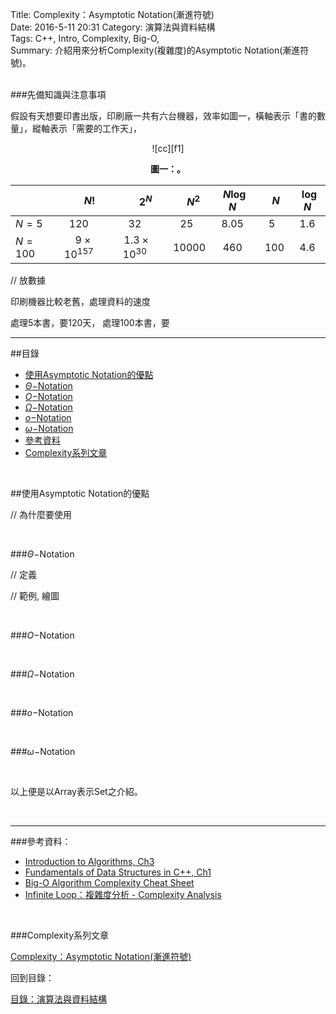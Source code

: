 Title: Complexity：Asymptotic Notation(漸進符號)  
Date: 2016-5-11 20:31 
Category: 演算法與資料結構  
Tags: C++, Intro, Complexity, Big-O,  
Summary: 介紹用來分析Complexity(複雜度)的Asymptotic Notation(漸進符號)。


</br>
###先備知識與注意事項

假設有天想要印書出版，印刷廠一共有六台機器，效率如圖一，橫軸表示「書的數量」，縱軸表示「需要的工作天」，


<center>
![cc][f1]

**圖一：。**
</center>

<center>

|       |&nbsp;&nbsp;&nbsp;&nbsp;&nbsp;&nbsp;&nbsp;&nbsp;$N!$ |&nbsp;&nbsp;&nbsp;&nbsp;&nbsp;&nbsp;&nbsp;&nbsp;$2^N$|&nbsp;&nbsp;&nbsp;&nbsp;&nbsp;$N^2$|&nbsp;&nbsp;$N\log{N}$|&nbsp;&nbsp;&nbsp;$N$  |&nbsp;&nbsp;$\log{N}$|
|:---   |:---:|:---:|:---:|:---:|:---:|:---:|
|$N=5$  |$120$  |$32$ |$25$|$8.05$ |$5$  |$1.6$|
|$N=100$|&nbsp;&nbsp;&nbsp;&nbsp;$9\times10^{157}$|&nbsp;&nbsp;$1.3\times10^{30}$|&nbsp;&nbsp;$10000$|$460$ |&nbsp;&nbsp;$100$|$4.6$|

</center>


// 放數據

印刷機器比較老舊，處理資料的速度

處理5本書，要120天，
處理100本書，要

***

##目錄

* [使用Asymptotic Notation的優點](#an)
* [$\Theta-$Notation](#tight)
* [$O-$Notation](#bo)
* [$\Omega-$Notation](#bw)
* [$o-$Notation](#so)
* [$\omega-$Notation](#sw)
* [參考資料](#ref)
* [Complexity系列文章](#series)


</br>

<a name="an"></a>

##使用Asymptotic Notation的優點

// 為什麼要使用





</br>  

<a name="tight"></a>

###$\Theta-$Notation

// 定義

// 範例, 繪圖


</br>    

<a name="bo"></a>

###$O-$Notation



</br>  

<a name="bw"></a>

###$\Omega-$Notation



</br>

<a name="so"></a>

###$o-$Notation


</br>

<a name="sw"></a>

###$\omega-$Notation




[f1]: f1.png
[f2]: f2.png



</br>  


 
以上便是以Array表示Set之介紹。


</br>

***

<a name="ref"></a>

###參考資料：

* [Introduction to Algorithms, Ch3](http://www.amazon.com/Introduction-Algorithms-Edition-Thomas-Cormen/dp/0262033844) 
* [Fundamentals of Data Structures in C++, Ch1](http://www.amazon.com/Fundamentals-Data-Structures-Ellis-Horowitz/dp/0929306376)
* [Big-O Algorithm Complexity Cheat Sheet](http://bigocheatsheet.com/)
* [Infinite Loop：複雜度分析 - Complexity Analysis](http://program-lover.blogspot.tw/2008/10/complexity-analysis.html)




<a name="series"></a>

</br>

###Complexity系列文章

[Complexity：Asymptotic Notation(漸進符號)]()  


回到目錄：

[目錄：演算法與資料結構](http://alrightchiu.github.io/SecondRound/mu-lu-yan-suan-fa-yu-zi-liao-jie-gou.html)

</br>


